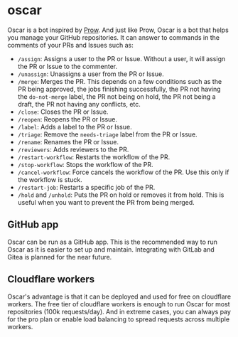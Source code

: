 # oscar

Oscar is a bot inspired by [Prow](https://docs.prow.k8s.io/docs/).
And just like Prow, Oscar is a bot that helps you manage your GitHub repositories.
It can answer to commands in the comments of your PRs and Issues such
as:

- `/assign`: Assigns a user to the PR or Issue. Without a user, it will assign the PR or
  Issue to the commenter.
- `/unassign`: Unassigns a user from the PR or Issue.
- `/merge`: Merges the PR. This depends on a few conditions such as the PR being
  approved, the jobs finishing successfully, the PR not having the `do-not-merge`
  label, the PR not being on hold, the PR not being a draft, the PR not having any
  conflicts, etc.
- `/close`: Closes the PR or Issue.
- `/reopen`: Reopens the PR or Issue.
- `/label`: Adds a label to the PR or Issue.
- `/triage`: Remove the `needs-triage` label from the PR or Issue.
- `/rename`: Renames the PR or Issue.
- `/reviewers`: Adds reviewers to the PR.
- `/restart-workflow`: Restarts the workflow of the PR.
- `/stop-workflow`: Stops the workflow of the PR.
- `/cancel-workflow`: Force cancels the workflow of the PR. Use this only if the workflow
  is stuck.
- `/restart-job`: Restarts a specific job of the PR.
- `/hold` and `/unhold`: Puts the PR on hold or removes it from hold. This is useful when
  you want to prevent the PR from being merged.

## GitHub app

Oscar can be run as a GitHub app. This is the recommended way to run Oscar as it is
easier to set up and maintain.
Integrating with GitLab and Gitea is planned for the near future.

## Cloudflare workers

Oscar's advantage is that it can be deployed and used for free on cloudflare workers. The
free tier of cloudflare workers is enough to run Oscar for most repositories (100k
requests/day).
And in extreme cases, you can always pay for the pro plan or enable load balancing to 
spread requests across multiple workers.
